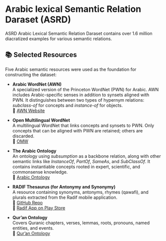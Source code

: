 # Arabic lexical Semantic Relation Daraset (ASRD)

ASRD
Arabic Lexical Semantic Relation Daraset contains over 1.6 million diacratized examples for various semantic relations. 
## 📚 Selected Resources

Five Arabic semantic resources were used as the foundation for constructing the dataset:

- **Arabic WordNet (AWN)**  
  A specialized version of the Princeton WordNet (PWN) for Arabic. AWN includes Arabic-specific senses in addition to synsets aligned with PWN. It distinguishes between two types of hypernym relations: *subclass-of* for concepts and *instance-of* for objects.  
  🔗 [AWN Website](http://globalwordnet.org/resources/arabic-wordnet/)

- **Open Multilingual WordNet**  
  A multilingual WordNet that links concepts and synsets to PWN. Only concepts that can be aligned with PWN are retained; others are discarded.  
  🔗 [OMW](https://omwn.org/omw1.html)

- **The Arabic Ontology**  
  An ontology using *subsumption* as a backbone relation, along with other semantic links like *InstanceOf*, *PartOf*, *SameAs*, and *SubClassOf*. It contains instantiable concepts rooted in expert, scientific, and commonsense knowledge.  
  🔗 [Arabic Ontology](https://ontology.birzeit.edu/)

- **RADIF Thesaurus (for Antonymy and Synonymy)**  
  A resource containing synonyms, antonyms, rhymes (qawafi), and plurals extracted from the Radif mobile application.  
  🔗 [GitHub Repo](https://github.com/mdanok/ArabicLT)  
  🔗 [Radif App on Play Store](https://play.google.com/store/apps/details?id=com.tahadz.radif_dictionary)

- **Qur’an Ontology**  
  Covers Quranic chapters, verses, lemmas, roots, pronouns, named entities, and events.  
  🔗 [Qur’an Ontology](http://www.quranontology.com/)

